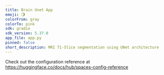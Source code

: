 ```yaml
---
title: Brain Unet App
emoji: 🌖
colorFrom: gray
colorTo: pink
sdk: gradio
sdk_version: 5.37.0
app_file: app.py
pinned: false
short_description: MRI T1-Slice segmentation using UNet architecture
---
```


Check out the configuration reference at https://huggingface.co/docs/hub/spaces-config-reference
